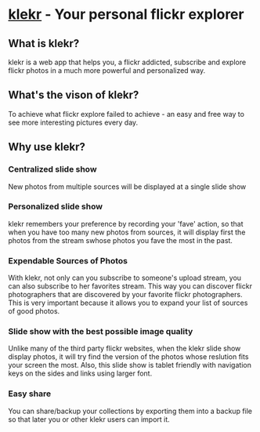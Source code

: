 [klekr](http://klekr.com/) - Your personal flickr explorer
==================================================

What is klekr?
----------------------------------


klekr is a web app that helps you, a flickr addicted, subscribe and explore flickr photos in a much
more powerful and personalized way.


What's the vison of klekr?
----------------------------------

To achieve what flickr explore failed to achieve - an easy and free way to see more interesting pictures every day.


Why use klekr?
------------------------------------

### Centralized slide show  ###

New photos from multiple sources will be displayed at a single slide show


### Personalized slide show ###

klekr remembers your preference by recording your 'fave' action, so that when you have too many new photos from sources,
it will display first the photos from the stream swhose photos you fave the most in the past.


### Expendable Sources of Photos ###

With klekr, not only can you subscribe to someone's upload stream, you can also subscribe to her favorites stream.
This way you can discover flickr photographers that are discovered by your favorite flickr photographers.
This is very important because it allows you to expand your list of sources of good photos.


### Slide show with the best possible image quality ###

Unlike many of the third party flickr websites, when the klekr slide show display photos, it will try find the version
  of the photos whose reslution fits your screen the most. Also, this slide show is tablet friendly with navigation keys on the sides
  and links using larger font.

### Easy share ###

You can share/backup your collections by exporting them into a backup file so that later
you or other klekr users can import it.